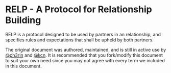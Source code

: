 # RELP - A Protocol for Relationship Building

RELP is a protocol designed to be used by partners in an relationship, and specifies rules and expectations
that shall be upheld by both partners.

The original document was authored, maintained, and is still in active use by [@ph3rin](https://github.com/ph3rin)
and [@kcn](https://www.artstation.com/cyanideyang). It is recommended that you fork/modify this document to suit your own need
since you may not agree with every term we included in this document.
